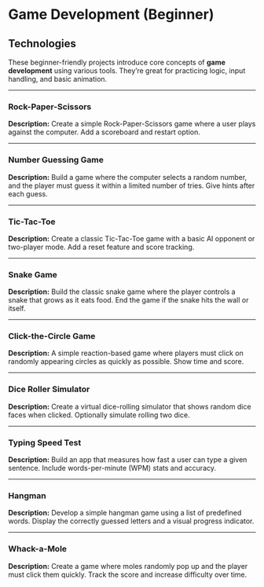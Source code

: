# Game Development (Beginner)

## Technologies  
These beginner-friendly projects introduce core concepts of **game development** using various tools. They’re great for practicing logic, input handling, and basic animation.  

---

### Rock-Paper-Scissors  
**Description:** Create a simple Rock-Paper-Scissors game where a user plays against the computer. Add a scoreboard and restart option.

---

### Number Guessing Game  
**Description:** Build a game where the computer selects a random number, and the player must guess it within a limited number of tries. Give hints after each guess.

---

### Tic-Tac-Toe  
**Description:** Create a classic Tic-Tac-Toe game with a basic AI opponent or two-player mode. Add a reset feature and score tracking.

---

### Snake Game  
**Description:** Build the classic snake game where the player controls a snake that grows as it eats food. End the game if the snake hits the wall or itself.

---

### Click-the-Circle Game  
**Description:** A simple reaction-based game where players must click on randomly appearing circles as quickly as possible. Show time and score.

---

### Dice Roller Simulator  
**Description:** Create a virtual dice-rolling simulator that shows random dice faces when clicked. Optionally simulate rolling two dice.

---

### Typing Speed Test  
**Description:** Build an app that measures how fast a user can type a given sentence. Include words-per-minute (WPM) stats and accuracy.

---

### Hangman  
**Description:** Develop a simple hangman game using a list of predefined words. Display the correctly guessed letters and a visual progress indicator.

---

### Whack-a-Mole  
**Description:** Create a game where moles randomly pop up and the player must click them quickly. Track the score and increase difficulty over time.
